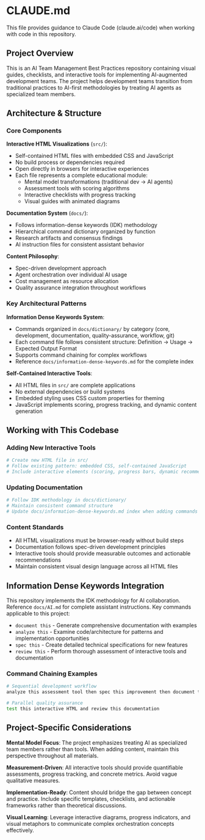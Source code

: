 # CLAUDE.md

This file provides guidance to Claude Code (claude.ai/code) when working with code in this repository.

## Project Overview

This is an AI Team Management Best Practices repository containing visual guides, checklists, and interactive tools for implementing AI-augmented development teams. The project helps development teams transition from traditional practices to AI-first methodologies by treating AI agents as specialized team members.

## Architecture & Structure

### Core Components

**Interactive HTML Visualizations** (`src/`):
- Self-contained HTML files with embedded CSS and JavaScript
- No build process or dependencies required
- Open directly in browsers for interactive experiences
- Each file represents a complete educational module:
  - Mental model transformations (traditional dev → AI agents)
  - Assessment tools with scoring algorithms
  - Interactive checklists with progress tracking
  - Visual guides with animated diagrams

**Documentation System** (`docs/`):
- Follows information-dense keywords (IDK) methodology
- Hierarchical command dictionary organized by function
- Research artifacts and consensus findings
- AI instruction files for consistent assistant behavior

**Content Philosophy**:
- Spec-driven development approach
- Agent orchestration over individual AI usage  
- Cost management as resource allocation
- Quality assurance integration throughout workflows

### Key Architectural Patterns

**Information Dense Keywords System**:
- Commands organized in `docs/dictionary/` by category (core, development, documentation, quality-assurance, workflow, git)
- Each command file follows consistent structure: Definition → Usage → Expected Output Format
- Supports command chaining for complex workflows
- Reference `docs/information-dense-keywords.md` for the complete index

**Self-Contained Interactive Tools**:
- All HTML files in `src/` are complete applications
- No external dependencies or build systems
- Embedded styling uses CSS custom properties for theming
- JavaScript implements scoring, progress tracking, and dynamic content generation

## Working with This Codebase

### Adding New Interactive Tools
```bash
# Create new HTML file in src/
# Follow existing pattern: embedded CSS, self-contained JavaScript
# Include interactive elements (scoring, progress bars, dynamic recommendations)
```

### Updating Documentation
```bash
# Follow IDK methodology in docs/dictionary/
# Maintain consistent command structure
# Update docs/information-dense-keywords.md index when adding commands
```

### Content Standards
- All HTML visualizations must be browser-ready without build steps
- Documentation follows spec-driven development principles
- Interactive tools should provide measurable outcomes and actionable recommendations
- Maintain consistent visual design language across all HTML files

## Information Dense Keywords Integration

This repository implements the IDK methodology for AI collaboration. Reference `docs/AI.md` for complete assistant instructions. Key commands applicable to this project:

- `document this` - Generate comprehensive documentation with examples  
- `analyze this` - Examine code/architecture for patterns and implementation opportunities
- `spec this` - Create detailed technical specifications for new features
- `review this` - Perform thorough assessment of interactive tools and documentation

### Command Chaining Examples
```bash
# Sequential development workflow
analyze this assessment tool then spec this improvement then document this change

# Parallel quality assurance  
test this interactive HTML and review this documentation
```

## Project-Specific Considerations

**Mental Model Focus**: The project emphasizes treating AI as specialized team members rather than tools. When adding content, maintain this perspective throughout all materials.

**Measurement-Driven**: All interactive tools should provide quantifiable assessments, progress tracking, and concrete metrics. Avoid vague qualitative measures.

**Implementation-Ready**: Content should bridge the gap between concept and practice. Include specific templates, checklists, and actionable frameworks rather than theoretical discussions.

**Visual Learning**: Leverage interactive diagrams, progress indicators, and visual metaphors to communicate complex orchestration concepts effectively.